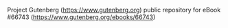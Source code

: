 Project Gutenberg (https://www.gutenberg.org) public repository for
eBook #66743 (https://www.gutenberg.org/ebooks/66743)
